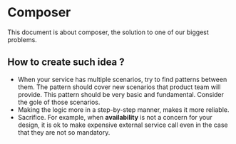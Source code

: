 # Composer

This document is about composer, the solution to one of our biggest problems. 

## How to create such idea ? 

- When your service has multiple scenarios, try to find patterns between them. The pattern should cover new scenarios that product team will provide. This pattern should be very basic and fundamental. Consider the gole of those scenarios. 
- Making the logic more in a step-by-step manner, makes it more reliable. 
- Sacrifice. For example, when **availability** is not a concern for your design, it is ok to make expensive external service call even in the case that they are not so mandatory. 